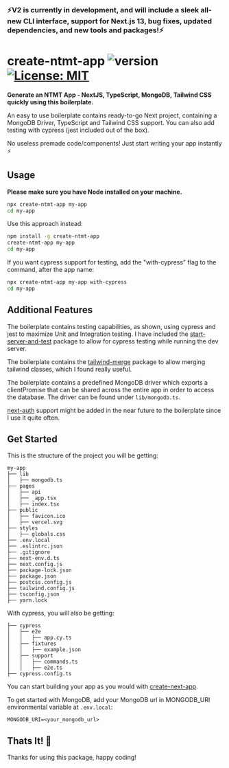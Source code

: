 ### ⚡V2 is currently in development, and will include a sleek all-new CLI interface, support for Next.js 13, bug fixes, updated dependencies, and new tools    and packages!⚡

# create-ntmt-app ![version](https://img.shields.io/badge/version-1.0.0-blue) [![License: MIT](https://img.shields.io/badge/License-MIT-yellow.svg)](https://opensource.org/licenses/MIT)

**Generate an NTMT App - NextJS, TypeScript, MongoDB, Tailwind CSS quickly using this boilerplate.**

An easy to use boilerplate contains ready-to-go Next project, containing a MongoDB Driver, TypeScript and Tailwind CSS support.
You can also add testing with cypress (jest included out of the box).

No useless premade code/components! Just start writing your app instantly ⚡

## Usage

**Please make sure you have Node installed on your machine.**
```sh
npx create-ntmt-app my-app
cd my-app
```

Use this approach instead:

```sh
npm install -g create-ntmt-app
create-ntmt-app my-app
cd my-app
```

If you want cypress support for testing, add the "with-cypress" flag to the command, after the app name:
```sh
npx create-ntmt-app my-app with-cypress
cd my-app
```

## Additional Features
The boilerplate contains testing capabilities, as shown, using cypress and jest to maximize Unit and Integration testing. I have included the [start-server-and-test](https://github.com/bahmutov/start-server-and-test) package to allow for cypress testing while running the dev server.

The boilerplate contains the [tailwind-merge](https://github.com/dcastil/tailwind-merge) package to allow merging tailwind classes, which I found really useful.

The boilerplate contains a predefined MongoDB driver which exports a clientPromise that can be shared across the entire app in order to access the database. The driver can be found under `lib/mongodb.ts`.

[next-auth](https://next-auth.js.org/) support might be added in the near future to the boilerplate since I use it quite often.

## Get Started
This is the structure of the project you will be getting:

```
my-app
├── lib
│   ├── mongodb.ts
├── pages
│   ├── api
│   ├── _app.tsx
│   ├── index.tsx
├── public
│   ├── favicon.ico
│   ├── vercel.svg
├── styles
│   ├── globals.css
├── .env.local
├── .eslintrc.json
├── .gitignore
├── next-env.d.ts
├── next.config.js
├── package-lock.json
├── package.json
├── postcss.config.js
├── tailwind.config.js
├── tsconfig.json
├── yarn.lock
```

With cypress, you will also be getting:
```
├── cypress
│   ├── e2e
│   │   ├── app.cy.ts
│   ├── fixtures
│   │   ├── example.json
│   ├── support
│   │   ├── commands.ts
│   │   ├── e2e.ts
├── cypress.config.ts
```

You can start building your app as you would with [create-next-app](https://nextjs.org/docs/api-reference/create-next-app).

To get started with MongoDB, add your MongoDB url in MONGODB_URI environmental variable at `.env.local`:
```
MONGODB_URI=<your_mongodb_url>
```

## Thats It! 👊
Thanks for using this package, happy coding!


